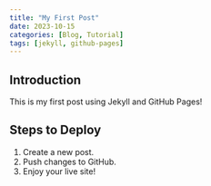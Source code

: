 ```yaml
---
title: "My First Post"
date: 2023-10-15
categories: [Blog, Tutorial]
tags: [jekyll, github-pages]
---
```



## Introduction
This is my first post using Jekyll and GitHub Pages!

## Steps to Deploy
1. Create a new post.
2. Push changes to GitHub.
3. Enjoy your live site!